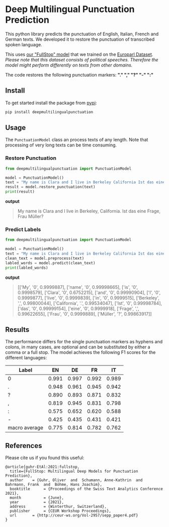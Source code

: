 # Deep Multilingual Punctuation Prediction

This python library predicts the punctuation of English, Italian, French and German texts. We developed it to restore the punctuation of transcribed spoken language. 

This uses [our "FullStop" model](https://huggingface.co/oliverguhr/fullstop-punctuation-multilang-large/) that we trained on the [Europarl Dataset](https://huggingface.co/datasets/wmt/europarl). *Please note that this dataset consists of political speeches. Therefore the model might perform differently on texts from other domains.*

The code restores the following punctuation markers: **"." "," "?" "-" ":"**

## Install 

To get started install the package from [pypi](https://pypi.org/project/deepmultilingualpunctuation/):

```bash
pip install deepmultilingualpunctuation
```

## Usage
The ```PunctuationModel``` class an process texts of any length. Note that processing of very long texts can be time consuming.

### Restore Punctuation
```python
from deepmultilingualpunctuation import PunctuationModel

model = PunctuationModel()
text = "My name is Clara and I live in Berkeley California Ist das eine Frage Frau Müller"
result = model.restore_punctuation(text)
print(result)
```

**output**
> My name is Clara and I live in Berkeley, California. Ist das eine Frage, Frau Müller?


### Predict Labels 
```python
from deepmultilingualpunctuation import PunctuationModel

model = PunctuationModel()
text = "My name is Clara and I live in Berkeley California Ist das eine Frage Frau Müller"
clean_text = model.preprocess(text)
labled_words = model.predict(clean_text)
print(labled_words)
```

**output**

> [['My', '0', 0.9999887], ['name', '0', 0.99998665], ['is', '0', 0.9998579], ['Clara', '0', 0.6752215], ['and', '0', 0.99990904], ['I', '0', 0.9999877], ['live', '0', 0.9999839], ['in', '0', 0.9999515], ['Berkeley', ',', 0.99800044], ['California', '.', 0.99534047], ['Ist', '0', 0.99998784], ['das', '0', 0.99999154], ['eine', '0', 0.9999918], ['Frage', ',', 0.99622655], ['Frau', '0', 0.9999889], ['Müller', '?', 0.99863917]]


## Results 

The performance differs for the single punctuation markers as hyphens and colons, in many cases, are optional and can be substituted by either a comma or a full stop. The model achieves the following F1 scores for the different languages:

| Label         | EN    | DE    | FR    | IT    |
| ------------- | ----- | ----- | ----- | ----- |
| 0             | 0.991 | 0.997 | 0.992 | 0.989 |
| .             | 0.948 | 0.961 | 0.945 | 0.942 |
| ?             | 0.890 | 0.893 | 0.871 | 0.832 |
| ,             | 0.819 | 0.945 | 0.831 | 0.798 |
| :             | 0.575 | 0.652 | 0.620 | 0.588 |
| -             | 0.425 | 0.435 | 0.431 | 0.421 |
| macro average | 0.775 | 0.814 | 0.782 | 0.762 |


## References
Please cite us if you found this useful:

```
@article{guhr-EtAl:2021:fullstop,
  title={FullStop: Multilingual Deep Models for Punctuation Prediction},
  author    = {Guhr, Oliver  and  Schumann, Anne-Kathrin  and  Bahrmann, Frank  and  Böhme, Hans Joachim},
  booktitle      = {Proceedings of the Swiss Text Analytics Conference 2021},
  month          = {June},
  year           = {2021},
  address        = {Winterthur, Switzerland},
  publisher      = {CEUR Workshop Proceedings},  
  url       = {http://ceur-ws.org/Vol-2957/sepp_paper4.pdf}
}
```
